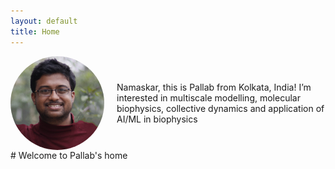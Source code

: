 ```yaml
---
layout: default
title: Home
---
```


<div style="display: flex; align-items: center;">
    <img src="PallabDutta_Photo.jpg" alt="Your Photo" style="width:150px; border-radius: 50%; margin-right: 20px;">
    <div>
        Namaskar, this is Pallab from Kolkata, India!
        I’m interested in multiscale modelling, molecular biophysics, collective dynamics and application of AI/ML in biophysics
    </div>
</div>
# Welcome to Pallab's home

<style>
  .site-footer {
    display: none;
  }
</style>
